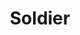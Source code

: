 ---
title: Soldier
description:
category: 
price: 
images: 
    - /assets/img/portfolio/soldier.jpg
---